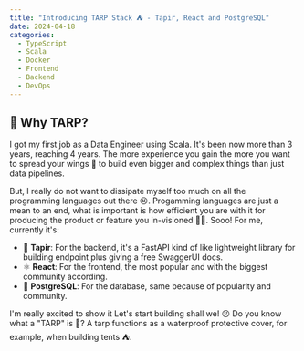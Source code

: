 ```yaml
---
title: "Introducing TARP Stack ⛺ - Tapir, React and PostgreSQL"
date: 2024-04-18
categories:
  - TypeScript
  - Scala
  - Docker
  - Frontend
  - Backend
  - DevOps
---
```


<!-- more -->

## 🤔 Why TARP?

I got my first job as a Data Engineer using Scala. It's been now more than 3 years, reaching 4 years. The more experience you gain the more you want to spread your wings 🪽 to build even bigger and complex things than just data pipelines.

But, I really do not want to dissipate myself too much on all the programming languages out there 😣. Progamming languages are just a mean to an end, what is important is how efficient you are with it for producing the product or feature you in-visioned 🦄🌈. Sooo! For me, currently it's:

- 🦛 **Tapir**: For the backend, it's a FastAPI kind of like lightweight library for building endpoint plus giving a free SwaggerUI docs.
- ⚛️ **React**: For the frontend, the most popular and with the biggest community according.
- 🐘 **PostgreSQL**: For the database, same because of popularity and community.

I'm really excited to show it Let's start building shall we! 😣
Do you know what a "TARP" is 🤣? A tarp functions as a waterproof protective cover, for example, when building tents ⛺.
